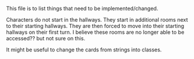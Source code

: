 This file is to list things that need to be implemented/changed.

Characters do not start in the hallways. They start in additional rooms next to their starting hallways. They are then forced to move into their starting hallways on their first turn. I believe these rooms are no longer able to be accessed?? but not sure on this.

It might be useful to change the cards from strings into classes.